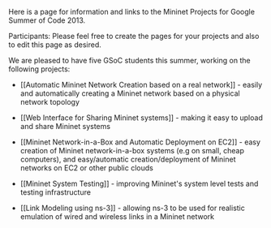 Here is a page for information and links to the Mininet Projects for Google Summer of Code 2013.

Participants: Please feel free to create the pages for your projects and also to edit this page as desired.

We are pleased to have five GSoC students this summer, working on the following projects:

* [[Automatic Mininet Network Creation based on a real network]] - easily and automatically creating a Mininet network based on a physical network topology

* [[Web Interface for Sharing Mininet systems]] - making it easy to upload and share Mininet systems

* [[Mininet Network-in-a-Box and Automatic Deployment on EC2]] - easy creation of Mininet network-in-a-box systems (e.g on small, cheap computers), and easy/automatic creation/deployment of Mininet networks on EC2 or other public clouds

* [[Mininet System Testing]] - improving Mininet's system level tests and testing infrastructure

* [[Link Modeling using ns-3]] - allowing ns-3 to be used for realistic emulation of wired and wireless links in a Mininet network




